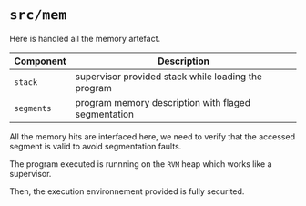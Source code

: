`src/mem`
=========

Here is handled all the memory artefact.

| Component  | Description                                         |
|------------|-----------------------------------------------------|
| `stack`    | supervisor provided stack while loading the program |
| `segments` | program memory description with flaged segmentation |

All the memory hits are interfaced here, we need to verify that the accessed segment is valid to avoid segmentation faults.

The program executed is runnning on the `RVM` heap which works like a supervisor.

Then, the execution environnement provided is fully securited.
